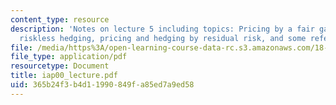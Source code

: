 ```yaml
---
content_type: resource
description: 'Notes on lecture 5 including topics: Pricing by a fair game arguement,
  riskless hedging, pricing and hedging by residual risk, and some references.'
file: /media/https%3A/open-learning-course-data-rc.s3.amazonaws.com/18-366-random-walks-and-diffusion-fall-2006/365b24f3b4d11990849fa85ed7a9ed58_iap00_lecture.pdf
file_type: application/pdf
resourcetype: Document
title: iap00_lecture.pdf
uid: 365b24f3-b4d1-1990-849f-a85ed7a9ed58
---
```

